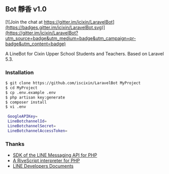
## Bot 靜香 v1.0

[![Join the chat at https://gitter.im/icixin/LaravelBot](https://badges.gitter.im/icixin/LaravelBot.svg)](https://gitter.im/icixin/LaravelBot?utm_source=badge&utm_medium=badge&utm_campaign=pr-badge&utm_content=badge)

A LineBot for Cixin Upper School Students and Teachers. Based on Laravel 5.3.

### Installation
```zsh
$ git clone https://github.com/iscixin/LaravelBot MyProject
$ cd MyProject
$ cp .env.example .env
$ php artisan key:generate
$ composer install
$ vi .env
 
 GoogleAPIKey=
 LineBotchannelId=
 LineBotchannelSecret=
 LineBotchannelAccessToken=
```

### Thanks
+ [SDK of the LINE Messaging API for PHP](https://github.com/line/line-bot-sdk-php)
+ [A RiveScript interpreter for PHP](https://github.com/vulcan-project/rivescript-php)
+ [LINE Developers Documents](https://developers.line.me/)
